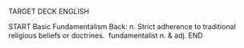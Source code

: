 TARGET DECK
ENGLISH

START
Basic
Fundamentalism
Back: n. Strict adherence to traditional religious beliefs or doctrines.  fundamentalist n. & adj.
END
